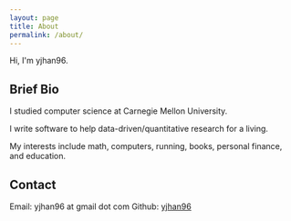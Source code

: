 ```yaml
---
layout: page
title: About
permalink: /about/
---
```


Hi, I'm yjhan96.

## Brief Bio

I studied computer science at Carnegie Mellon University.

I write software to help data-driven/quantitative research for a living.

My interests include math, computers, running, books, personal finance, and
education.

## Contact

Email: yjhan96 at gmail dot com
Github: [yjhan96](https://github.com/yjhan96)
